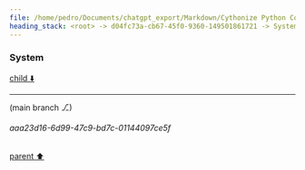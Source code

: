 ```yaml
---
file: /home/pedro/Documents/chatgpt_export/Markdown/Cythonize Python Code_ No bitarray.md
heading_stack: <root> -> d04fc73a-cb67-45f0-9360-149501861721 -> System -> 7a0dbc21-310b-41da-bbf1-c4f90a0faa9d -> System
---
```

### System

[child ⬇️](#aaa23d16-6d99-47c9-bd7c-01144097ce5f)

---

(main branch ⎇)
###### aaa23d16-6d99-47c9-bd7c-01144097ce5f
[parent ⬆️](#7a0dbc21-310b-41da-bbf1-c4f90a0faa9d)
